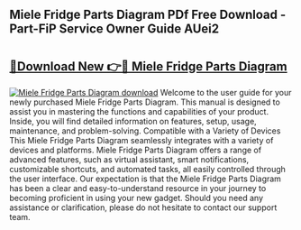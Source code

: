 ## Miele Fridge Parts Diagram PDf Free Download - Part-FiP Service Owner Guide AUei2

# <h2><a href="http://dfllhk.blite.top/?on=Miele+Fridge+Parts+Diagram">🔗Download New 👉🔴 Miele Fridge Parts Diagram</a></h2>

[![Miele Fridge Parts Diagram download](https://i.imgur.com/lujVjoI.png)](http://dfllhk.blite.top/?on=Miele+Fridge+Parts+Diagram)
Welcome to the user guide for your newly purchased Miele Fridge Parts Diagram. This manual is designed to assist you in mastering the functions and capabilities of your product. Inside, you will find detailed information on features, setup, usage, maintenance, and problem-solving. Compatible with a Variety of Devices This Miele Fridge Parts Diagram seamlessly integrates with a variety of devices and platforms. Miele Fridge Parts Diagram offers a range of advanced features, such as virtual assistant, smart notifications, customizable shortcuts, and automated tasks, all easily controlled through the user interface. Our expectation is that the Miele Fridge Parts Diagram has been a clear and easy-to-understand resource in your journey to becoming proficient in using your new gadget. Should you need any assistance or clarification, please do not hesitate to contact our support team.
